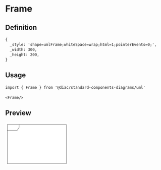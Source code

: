 # Frame

## Definition

```
{
  _style: 'shape=umlFrame;whiteSpace=wrap;html=1;pointerEvents=0;',
  _width: 300,
  _height: 200,
}
```

## Usage

```
import { Frame } from '@diac/standard-components-diagrams/uml'

<Frame/>
```

## Preview

<img src="./frame.png" width="200"/>
